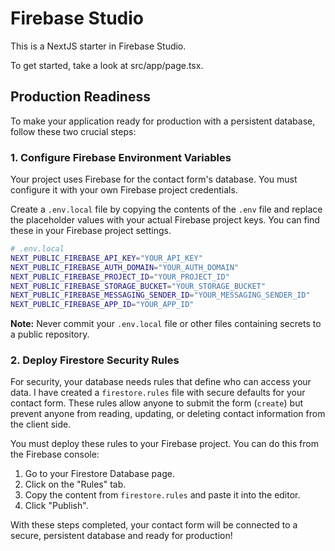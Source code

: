 # Firebase Studio

This is a NextJS starter in Firebase Studio.

To get started, take a look at src/app/page.tsx.

## Production Readiness

To make your application ready for production with a persistent database, follow these two crucial steps:

### 1. Configure Firebase Environment Variables

Your project uses Firebase for the contact form's database. You must configure it with your own Firebase project credentials.

Create a `.env.local` file by copying the contents of the `.env` file and replace the placeholder values with your actual Firebase project keys. You can find these in your Firebase project settings.

```bash
# .env.local
NEXT_PUBLIC_FIREBASE_API_KEY="YOUR_API_KEY"
NEXT_PUBLIC_FIREBASE_AUTH_DOMAIN="YOUR_AUTH_DOMAIN"
NEXT_PUBLIC_FIREBASE_PROJECT_ID="YOUR_PROJECT_ID"
NEXT_PUBLIC_FIREBASE_STORAGE_BUCKET="YOUR_STORAGE_BUCKET"
NEXT_PUBLIC_FIREBASE_MESSAGING_SENDER_ID="YOUR_MESSAGING_SENDER_ID"
NEXT_PUBLIC_FIREBASE_APP_ID="YOUR_APP_ID"
```

**Note:** Never commit your `.env.local` file or other files containing secrets to a public repository.

### 2. Deploy Firestore Security Rules

For security, your database needs rules that define who can access your data. I have created a `firestore.rules` file with secure defaults for your contact form. These rules allow anyone to submit the form (`create`) but prevent anyone from reading, updating, or deleting contact information from the client side.

You must deploy these rules to your Firebase project. You can do this from the Firebase console:
1.  Go to your Firestore Database page.
2.  Click on the "Rules" tab.
3.  Copy the content from `firestore.rules` and paste it into the editor.
4.  Click "Publish".

With these steps completed, your contact form will be connected to a secure, persistent database and ready for production!
